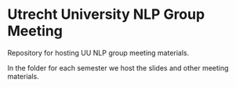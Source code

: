 # Utrecht University NLP Group Meeting

Repository for hosting UU NLP group meeting materials. 

In the folder for each semester 
we host the slides and other meeting materials. 
